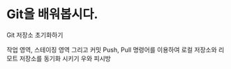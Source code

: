 # Git을 배워봅시다.

Git 저장소 초기화하기

작업 영역, 스테이징 영역 그리고 커밋
Push, Pull 명령어를 이용하여 로컬 저장소와 리모트 저장소를 동기화 시키기
우와 피시방

